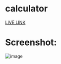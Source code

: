 # calculator

[LIVE LINK](https://alokverma-calculator.netlify.app/)

# Screenshot:

![image](https://github.com/alokVerma749/calculator/assets/87599400/91edffcf-b0be-4348-9321-35160a5ba7e4)
